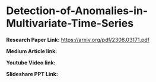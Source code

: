 # Detection-of-Anomalies-in-Multivariate-Time-Series

**Research Paper Link:**
https://arxiv.org/pdf/2308.03171.pdf


**Medium Article link:**


**Youtube Video link:**


**Slideshare PPT Link:**
